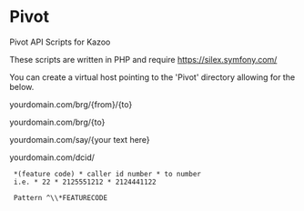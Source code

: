 # Pivot
Pivot API Scripts for Kazoo

These scripts are written in PHP and require https://silex.symfony.com/

You can create a virtual host pointing to the 'Pivot' directory allowing for the below.

yourdomain.com/brg/{from}/{to}

yourdomain.com/brg/{to}

yourdomain.com/say/{your text here}

yourdomain.com/dcid/

     *(feature code) * caller id number * to number
     i.e. * 22 * 2125551212 * 2124441122
     
     Pattern ^\\*FEATURECODE
